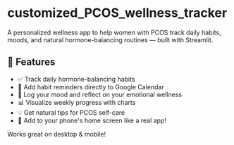 # customized_PCOS_wellness_tracker

A personalized wellness app to help women with PCOS track daily habits, moods, and natural hormone-balancing routines — built with Streamlit.

## 🧘 Features

- ✅ Track daily hormone-balancing habits
- 📆 Add habit reminders directly to Google Calendar
- 💖 Log your mood and reflect on your emotional wellness
- 📊 Visualize weekly progress with charts
- 💡 Get natural tips for PCOS self-care
- 📱 Add to your phone's home screen like a real app!

Works great on desktop & mobile!
